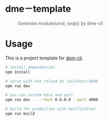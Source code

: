 # dme－template

> Generate module(umd, seajs) by dme-cli


# Usage

This is a project template for [dem-cli](https://github.com/unclay/dme-cli.git).

``` bash
# install dependencies
npm install

# serve with hot reload at localhost:4000
npm run dev

# you can custom host and port
npm run dev -- --host 0.0.0.0 --port 4000

# build for production with minification
npm run build
```